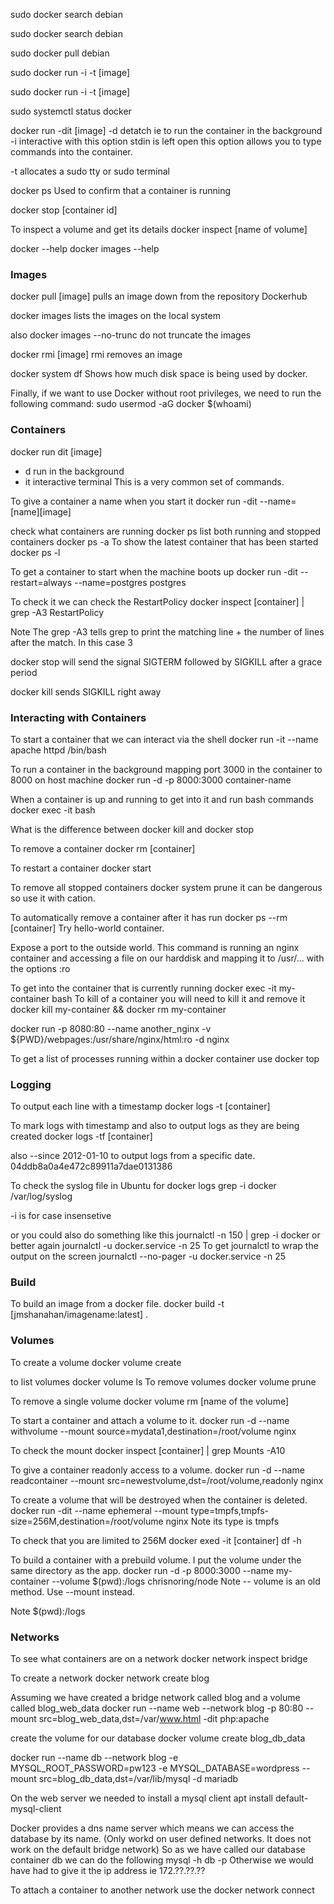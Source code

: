 sudo docker search debian

sudo docker search debian

sudo docker pull debian

sudo docker run -i -t [image]

sudo docker run -i -t [image]

sudo systemctl status docker

docker run -dit [image]
-d detatch ie to run the container in the background
-i interactive with this option stdin is left open this option allows you to type commands into the container.

-t allocates a sudo tty or sudo terminal

docker ps
Used to confirm that a container is running

docker stop [container id]

To inspect a volume and get its details
docker inspect [name of volume]

docker --help
docker images --help

### Images

docker pull [image]
pulls an image down from the repository Dockerhub

docker images lists the images on the local system

also
docker images --no-trunc do not truncate the images

docker rmi [image]
rmi removes an image

docker system df
Shows how much disk space is being used by docker.

Finally, if we want to use Docker without root privileges, we need to run the following command:
sudo usermod -aG docker \$(whoami)

### Containers

docker run dit [image]

- d run in the background
- it interactive terminal
  This is a very common set of commands.

To give a container a name when you start it
docker run -dit --name=[name][image]

check what containers are running
docker ps
list both running and stopped containers
docker ps -a
To show the latest container that has been started
docker ps -l

To get a container to start when the machine boots up
docker run -dit --restart=always --name=postgres postgres

To check it we can check the RestartPolicy
docker inspect [container] | grep -A3 RestartPolicy

Note The grep -A3 tells grep to print the matching line + the number of lines after the match. In this case 3

docker stop
will send the signal SIGTERM followed by SIGKILL after a grace period

docker kill
sends SIGKILL right away

### Interacting with Containers

To start a container that we can interact via the shell
docker run -it --name apache httpd /bin/bash

To run a container in the background mapping port 3000 in the container to 8000 on host machine
docker run -d -p 8000:3000 container-name

When a container is up and running to get into it and run bash commands
docker exec -it <container id> bash

What is the difference between docker kill and docker stop

To remove a container
docker rm [container]

To restart a container
docker start

To remove all stopped containers
docker system prune it can be dangerous so use it with cation.

To automatically remove a container after it has run
docker ps --rm [container] Try hello-world container.

Expose a port to the outside world.
This command is running an nginx container and accessing a file on our harddisk and mapping it to /usr/... with the options :ro

To get into the container that is currently running
docker exec -it my-container bash
To kill of a container you will need to kill it and remove it
docker kill my-container && docker rm my-container

docker run -p 8080:80 --name another_nginx -v \${PWD}/webpages:/usr/share/nginx/html:ro -d nginx

To get a list of processes running within a docker container use
docker top

### Logging

To output each line with a timestamp
docker logs -t [container]

To mark logs with timestamp and also to output logs as they are being created
docker logs -tf [container]

also --since 2012-01-10
to output logs from a specific date.
04ddb8a0a4e472c89911a7dae0131386

To check the syslog file in Ubuntu for docker logs
grep -i docker /var/log/syslog

-i is for case insensetive

or you could also do something like this
journalctl -n 150 | grep -i docker
or better again
journalctl -u docker.service -n 25
To get journalctl to wrap the output on the screen
journalctl --no-pager -u docker.service -n 25

### Build

To build an image from a docker file.
docker build -t [jmshanahan/imagename:latest] .

### Volumes

To create a volume
docker volume create <name of volume>

to list volumes
docker volume ls
To remove volumes
docker volume prune

To remove a single volume
docker volume rm [name of the volume]

To start a container and attach a volume to it.
docker run -d --name withvolume --mount source=mydata1,destination=/root/volume nginx

To check the mount
docker inspect [container] | grep Mounts -A10

To give a container readonly access to a volume.
docker run -d --name readcontainer --mount src=newestvolume,dst=/root/volume,readonly nginx

To create a volume that will be destroyed when the container is deleted.
docker run -dit --name ephemeral --mount type=tmpfs,tmpfs-size=256M,destination=/root/volume nginx
Note its type is tmpfs

To check that you are limited to 256M
docker exed -it [container] df -h

To build a container with a prebuild volume. I put the volume under the same directory as the app.
docker run -d -p 8000:3000 --name my-container --volume \$(pwd):/logs chrisnoring/node
Note -- volume is an old method. Use --mount instead.

Note \$(pwd):/logs

### Networks

To see what containers are on a network
docker network inspect bridge

To create a network
docker network create blog

Assuming we have created a bridge network called blog and a volume called blog_web_data
docker run --name web --network blog -p 80:80 --mount src=blog_web_data,dst=/var/www.html -dit php:apache

create the volume for our database
docker volume create blog_db_data

docker run --name db --network blog -e MYSQL_ROOT_PASSWORD=pw123 -e MYSQL_DATABASE=wordpress --mount src=blog_db_data,dst=/var/lib/mysql -d mariadb

On the web server we needed to install a mysql client
apt install default-mysql-client

Docker provides a dns name server which means we can access the database by its name. (Only workd on user defined networks. It does not work on the default bridge network)
So as we have called our database container db we can do the following
mysql -h db -p
Otherwise we would have had to give it the ip address ie 172.??.??.??

To attach a container to another network use the
docker network connect
